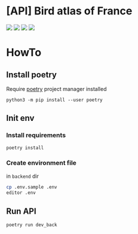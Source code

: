 # [API] Bird atlas of France

[![](https://img.shields.io/badge/python-3.7+-yellowgreen)](https://www.python.org)
[![](https://img.shields.io/badge/PostgreSQL-13-blue)](https://www.postgresql.org/) 
[![](https://img.shields.io/badge/code%20style-black-black)](https://github.com/psf/black) 
[![](https://img.shields.io/badge/licence-AGPL--3.0-blue)](https://opensource.org/licenses/AGPL-3.0) 


# HowTo


## Install poetry

Require [poetry](https://python-poetry.org/docs/#installation) project manager installed

```
python3 -m pip install --user poetry
```

## Init env

### Install requirements

```bash
poetry install
```

### Create environment file

in `backend` dir

```bash
cp .env.sample .env
editor .env
```

## Run API

```
poetry run dev_back
```
